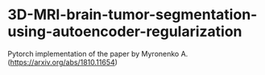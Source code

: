 # 3D-MRI-brain-tumor-segmentation-using-autoencoder-regularization
Pytorch implementation of the paper by Myronenko A. (https://arxiv.org/abs/1810.11654)
